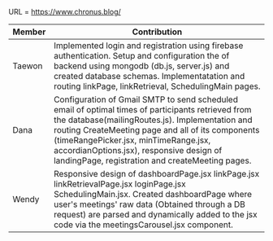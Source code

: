 URL = https://www.chronus.blog/


| Member | Contribution |
---------|--------------|
| Taewon |     Implemented login and registration  using firebase authentication. Setup and configuration the of backend using mongodb (db.js, server.js) and created database schemas. Implementatation and routing linkPage, linkRetrieval, SchedulingMain pages.
| Dana   | Configuration of Gmail SMTP to send scheduled email of optimal times of participants retrieved from the database(mailingRoutes.js). Implementation and routing CreateMeeting page and all of its components (timeRangePicker.jsx, minTimeRange.jsx, accordianOptions.jsx), responsive design of landingPage, registration and createMeeting pages.
| Wendy  |  Responsive design of dashboardPage.jsx linkPage.jsx linkRetrievalPage.jsx loginPage.jsx SchedulingMain.jsx. Created dashboardPage where user's meetings' raw data (Obtained through a DB request) are parsed and dynamically added to the jsx code via the meetingsCarousel.jsx component. 




